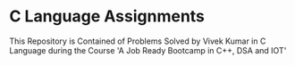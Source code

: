# C Language Assignments

This Repository is Contained of Problems Solved by Vivek Kumar in C Language during the Course 'A Job Ready Bootcamp in C++, DSA and IOT' 
